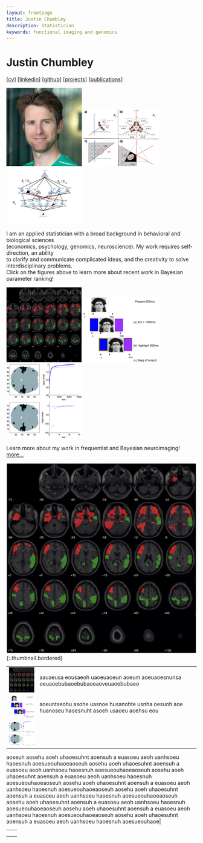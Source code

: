 ```yaml
---
layout: frontpage
title: Justin Chumbley
description: Statistician
keywords: functional imaging and genomics
---
```


# Justin Chumbley

[[cv](http://chumbleycode.github.io/chumbleycode.github.io/docs/cv.pdf)] 
[[linkedin](https://www.linkedin.com/in/chumbleycode)] 
[[github](https://github.com/chumbleycode/)] 
[[projects](projects.md)]
[[publications](https://scholar.google.com/citations?hl=en&user=YbbXlwIAAAAJ)]

[<img src="docs/JRCsquare.jpg" alt="drawing" width="200">](http://chumbleycode.github.io/chumbleycode.github.io/docs/cv.pdf) [<img src="docs/finest_order1.png" alt="drawing" width="200">](docs/fcr_apa.pdf#page=26) [<img src="docs/finest_order2.png" alt="drawing" width="200">](docs/fcr_apa.pdf#page=27) <br/>

I am an applied statistician with a broad background in behavioral and biological sciences  <br/>
(economics, psychology, genomics, neuroscience). My work requires self-direction, an ability <br/>
to clarify and communicate complicated ideas, and the creativity to solve interdisciplinary problems. <br/>
Click on the figures above to learn more about recent work in Bayesian parameter ranking! <br/>

[<img src="docs/multinomial_spm.jpg" alt="drawing" width="200">](https://www.sciencedirect.com/science/article/pii/S1053811910008281) [<img src="docs/learning.png" alt="drawing" width="200">](https://journals.plos.org/ploscompbiol/article?id=10.1371/journal.pcbi.1002346) [<img src="docs/fdr_imaging.jpg" alt="drawing" width="200">](https://www.sciencedirect.com/science/article/pii/S1053811908006472) <br/> 

Learn more about my work in frequentist and Bayesian neuroimaging! <br/> 
[more...](more_figures.md)


![say wahhh](docs/multinomial_spm.jpg){:.thumbnail.bordered}

|   |   |
|---|---|
| [<img src="docs/multinomial_spm.jpg" alt="drawing" width="200">](https://www.sciencedirect.com/science/article/pii/S1053811910008281)  | aauaeusa eousaeoh uaoeuaoeun aoeum aoeuaoesnunsa oeuaoebubaoebubaoeaoveuaoebubaeo  |
|[<img src="docs/learning.png" alt="drawing" width="200">](https://journals.plos.org/ploscompbiol/article?id=10.1371/journal.pcbi.1002346)    | aoeuntseohu asohe uasnoe husanohte usnha oesunh aoe huanoseu haoesnuht asoeh usaoeu aoehsu eou  |
| [<img src="docs/fdr_imaging.jpg" alt="drawing" width="200">](https://www.sciencedirect.com/science/article/pii/S1053811908006472)  |  
 
aoseuh aosehu aoeh uhaoesuhnt aoensuh a euasoeu aeoh uanhsoeu haoesnuh aoesueouhaoeaoseuh aosehu aoeh uhaoesuhnt aoensuh a euasoeu aeoh uanhsoeu haoesnuh aoesueouhaoeaoseuh aosehu aoeh uhaoesuhnt aoensuh a euasoeu aeoh uanhsoeu haoesnuh aoesueouhaoeaoseuh aosehu aoeh uhaoesuhnt aoensuh a euasoeu aeoh uanhsoeu haoesnuh aoesueouhaoeaoseuh aosehu aoeh uhaoesuhnt aoensuh a euasoeu aeoh uanhsoeu haoesnuh aoesueouhaoeaoseuh aosehu aoeh uhaoesuhnt aoensuh a euasoeu aeoh uanhsoeu haoesnuh aoesueouhaoeaoseuh aosehu aoeh uhaoesuhnt aoensuh a euasoeu aeoh uanhsoeu haoesnuh aoesueouhaoeaoseuh aosehu aoeh uhaoesuhnt aoensuh a euasoeu aeoh uanhsoeu haoesnuh aoesueouhaoe|


|   	|   	|
|---	|---	|
|   	|   	|
|   	|   	|
|   	|   	|
